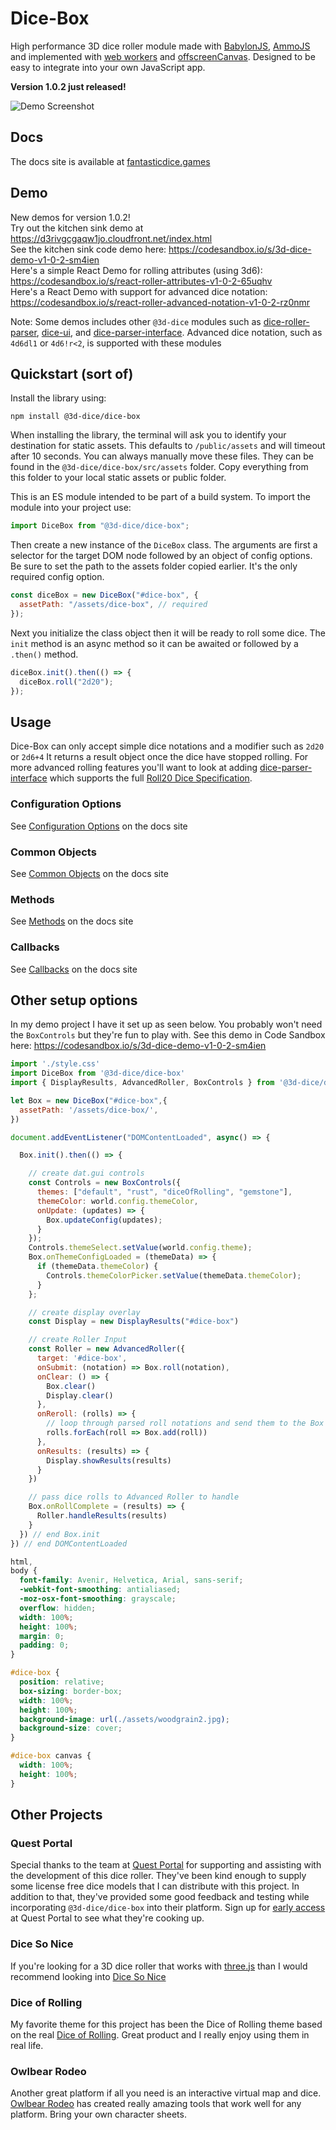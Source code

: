 # Dice-Box

High performance 3D dice roller module made with [BabylonJS](https://www.babylonjs.com/), [AmmoJS](https://github.com/kripken/ammo.js/) and implemented with [web workers](https://developer.mozilla.org/en-US/docs/Web/API/Web_Workers_API/Using_web_workers) and [offscreenCanvas](https://doc.babylonjs.com/divingDeeper/scene/offscreenCanvas). Designed to be easy to integrate into your own JavaScript app.

**Version 1.0.2 just released!** 

![Demo Screenshot](https://github.com/3d-dice/dice-box/blob/main/dice-screenshot.jpg)

## Docs

The docs site is available at [fantasticdice.games](https://fantasticdice.games)

## Demo

New demos for version 1.0.2! <br>
Try out the kitchen sink demo at https://d3rivgcgaqw1jo.cloudfront.net/index.html <br>
See the kitchen sink code demo here: https://codesandbox.io/s/3d-dice-demo-v1-0-2-sm4ien <br>
Here's a simple React Demo for rolling attributes (using 3d6): https://codesandbox.io/s/react-roller-attributes-v1-0-2-65uqhv <br>
Here's a React Demo with support for advanced dice notation: https://codesandbox.io/s/react-roller-advanced-notation-v1-0-2-rz0nmr

Note: Some demos includes other `@3d-dice` modules such as [dice-roller-parser](https://github.com/3d-dice/dice-roller-parser), [dice-ui](https://github.com/3d-dice/dice-ui), and [dice-parser-interface](https://github.com/3d-dice/dice-parser-interface). Advanced dice notation, such as `4d6dl1` or `4d6!r<2`, is supported with these modules

## Quickstart (sort of)

Install the library using:

```
npm install @3d-dice/dice-box
```

When installing the library, the terminal will ask you to identify your destination for static assets. This defaults to `/public/assets` and will timeout after 10 seconds. You can always manually move these files. They can be found in the `@3d-dice/dice-box/src/assets` folder. Copy everything from this folder to your local static assets or public folder.

This is an ES module intended to be part of a build system. To import the module into your project use:

```javascript
import DiceBox from "@3d-dice/dice-box";
```

Then create a new instance of the `DiceBox` class. The arguments are first a selector for the target DOM node followed by an object of config options. Be sure to set the path to the assets folder copied earlier. It's the only required config option.

```javascript
const diceBox = new DiceBox("#dice-box", {
  assetPath: "/assets/dice-box", // required
});
```

Next you initialize the class object then it will be ready to roll some dice. The `init` method is an async method so it can be awaited or followed by a `.then()` method.

```javascript
diceBox.init().then(() => {
  diceBox.roll("2d20");
});
```

## Usage

Dice-Box can only accept simple dice notations and a modifier such as `2d20` or `2d6+4` It returns a result object once the dice have stopped rolling. For more advanced rolling features you'll want to look at adding [dice-parser-interface](https://github.com/3d-dice/dice-parser-interface) which supports the full [Roll20 Dice Specification](https://help.roll20.net/hc/en-us/articles/360037773133-Dice-Reference#DiceReference-RollTemplates).

### Configuration Options
See [Configuration Options](https://fantasticdice.games/docs/usage/config#configuration-options) on the docs site

### Common Objects

See [Common Objects](https://fantasticdice.games/docs/usage/objects) on the docs site

### Methods
See [Methods](https://fantasticdice.games/docs/usage/methods) on the docs site

### Callbacks
See [Callbacks](https://fantasticdice.games/docs/usage/callbacks) on the docs site

## Other setup options

In my demo project I have it set up as seen below. You probably won't need the `BoxControls` but they're fun to play with. See this demo in Code Sandbox here: https://codesandbox.io/s/3d-dice-demo-v1-0-2-sm4ien

```javascript
import './style.css'
import DiceBox from '@3d-dice/dice-box'
import { DisplayResults, AdvancedRoller, BoxControls } from '@3d-dice/dice-ui'

let Box = new DiceBox("#dice-box",{
  assetPath: '/assets/dice-box/',
})

document.addEventListener("DOMContentLoaded", async() => {

  Box.init().then(() => {

    // create dat.gui controls
    const Controls = new BoxControls({
      themes: ["default", "rust", "diceOfRolling", "gemstone"],
      themeColor: world.config.themeColor,
      onUpdate: (updates) => {
        Box.updateConfig(updates);
      }
    });
    Controls.themeSelect.setValue(world.config.theme);
    Box.onThemeConfigLoaded = (themeData) => {
      if (themeData.themeColor) {
        Controls.themeColorPicker.setValue(themeData.themeColor);
      }
    };

    // create display overlay
    const Display = new DisplayResults("#dice-box")

    // create Roller Input
    const Roller = new AdvancedRoller({
      target: '#dice-box',
      onSubmit: (notation) => Box.roll(notation),
      onClear: () => {
        Box.clear()
        Display.clear()
      },
      onReroll: (rolls) => {
        // loop through parsed roll notations and send them to the Box
        rolls.forEach(roll => Box.add(roll))
      },
      onResults: (results) => {
        Display.showResults(results)
      }
    })

    // pass dice rolls to Advanced Roller to handle
    Box.onRollComplete = (results) => {
      Roller.handleResults(results)
    }
  }) // end Box.init
}) // end DOMContentLoaded
```

```css
html,
body {
  font-family: Avenir, Helvetica, Arial, sans-serif;
  -webkit-font-smoothing: antialiased;
  -moz-osx-font-smoothing: grayscale;
  overflow: hidden;
  width: 100%;
  height: 100%;
  margin: 0;
  padding: 0;
}

#dice-box {
  position: relative;
  box-sizing: border-box;
  width: 100%;
  height: 100%;
  background-image: url(./assets/woodgrain2.jpg);
  background-size: cover;
}

#dice-box canvas {
  width: 100%;
  height: 100%;
}
```

## Other Projects

### Quest Portal
Special thanks to the team at [Quest Portal](https://www.questportal.com/) for supporting and assisting with the development of this dice roller. They've been kind enough to supply some license free dice models that I can distribute with this project. In addition to that, they've provided some good feedback and testing while incorporating `@3d-dice/dice-box` into their platform. Sign up for [early access](https://app.questportal.com/signup) at Quest Portal to see what they're cooking up.

### Dice So Nice

If you're looking for a 3D dice roller that works with [three.js](https://threejs.org/) than I would recommend looking into [Dice So Nice](https://gitlab.com/riccisi/foundryvtt-dice-so-nice/-/tree/master)

### Dice of Rolling

My favorite theme for this project has been the Dice of Rolling theme based on the real [Dice of Rolling](https://diceofrolling.com/#dice). Great product and I really enjoy using them in real life.

### Owlbear Rodeo
Another great platform if all you need is an interactive virtual map and dice. [Owlbear Rodeo](https://www.owlbear.rodeo/) has created really amazing tools that work well for any platform. Bring your own character sheets.